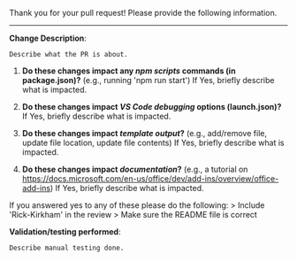 Thank you for your pull request!  Please provide the following information.

---

**Change Description**:

    Describe what the PR is about. 

1. **Do these changes impact any *npm scripts* commands (in package.json)?** (e.g., running 'npm run start')
    If Yes, briefly describe what is impacted.


2. **Do these changes impact *VS Code debugging* options (launch.json)?**
    If Yes, briefly describe what is impacted.


3. **Do these changes impact *template output*?** (e.g., add/remove file, update file location, update file contents)
    If Yes, briefly describe what is impacted.


4. **Do these changes impact *documentation*?** (e.g., a tutorial on https://docs.microsoft.com/en-us/office/dev/add-ins/overview/office-add-ins)
    If Yes, briefly describe what is impacted.


If you answered yes to any of these please do the following:
    > Include 'Rick-Kirkham' in the review
    > Make sure the README file is correct

**Validation/testing performed**:

    Describe manual testing done. 
